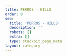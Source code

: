 ```yaml
---
title: PERROS - HILLS
order: 0
seo:
  title: 'PERROS - HILLS'
  description: ''
  robots: []
  extra: []
  type: stackbit_page_meta
layout: category
---
```

